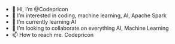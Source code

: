 - 👋 Hi, I’m @Codepricon
- 👀 I’m interested in coding, machine learning, AI, Apache Spark
- 🌱 I’m currently learning AI
- 💞️ I’m looking to collaborate on everything AI, Machine Learning
- 📫 How to reach me. Codepricon

<!---
Codepricon/Codepricon is a ✨ special ✨ repository because its `README.md` (this file) appears on your GitHub profile.
You can click the Preview link to take a look at your changes.
--->
